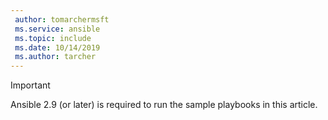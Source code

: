```yaml
---
 author: tomarchermsft
 ms.service: ansible
 ms.topic: include
 ms.date: 10/14/2019
 ms.author: tarcher
---
```


> [!Important]
> Ansible 2.9 (or later) is required to run the sample playbooks in this article.